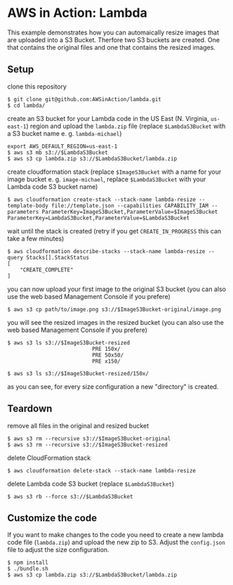 # AWS in Action: Lambda

This example demonstrates how you can automaically resize images that are uploaded into a S3 Bucket. Therfore two S3 buckets are created. One that contains the original files and one that contains the resized images.

## Setup

clone this repository

```
$ git clone git@github.com:AWSinAction/lambda.git
$ cd lambda/
```

create an S3 bucket for your Lambda code in the US East (N. Virginia, `us-east-1`) region and upload the `lambda.zip` file (replace `$LambdaS3Bucket` with a S3 bucket name e. g. `lambda-michael`)

```
export AWS_DEFAULT_REGION=us-east-1
$ aws s3 mb s3://$LambdaS3Bucket
$ aws s3 cp lambda.zip s3://$LambdaS3Bucket/lambda.zip
```

create cloudformation stack (replace `$ImageS3Bucket` with a name for your image bucket e. g. `image-michael`, replace `$LambdaS3Bucket` with your Lambda code S3 bucket name)

```
$ aws cloudformation create-stack --stack-name lambda-resize --template-body file://template.json --capabilities CAPABILITY_IAM --parameters ParameterKey=ImageS3Bucket,ParameterValue=$ImageS3Bucket ParameterKey=LambdaS3Bucket,ParameterValue=$LambdaS3Bucket
```

wait until the stack is created (retry if you get `CREATE_IN_PROGRESS` this can take a few minutes)

```
$ aws cloudformation describe-stacks --stack-name lambda-resize --query Stacks[].StackStatus
[
    "CREATE_COMPLETE"
]
```

you can now upload your first image to the original S3 bucket (you can also use the web based Management Console if you prefere)

```
$ aws s3 cp path/to/image.png s3://$ImageS3Bucket-original/image.png
```

you will see the resized images in the resized bucket  (you can also use the web based Management Console if you prefere)

```
$ aws s3 ls s3://$ImageS3Bucket-resized
                           PRE 150x/
                           PRE 50x50/
                           PRE x150/
                           
$ aws s3 ls s3://$ImageS3Bucket-resized/150x/                           
```

as you can see, for every size configuration a new "directory" is created.

## Teardown

remove all files in the original and resized bucket

```
$ aws s3 rm --recursive s3://$ImageS3Bucket-original
$ aws s3 rm --recursive s3://$ImageS3Bucket-resized
```

delete CloudFormation stack

```
$ aws cloudformation delete-stack --stack-name lambda-resize
```

delete Lambda code S3 bucket (replace `$LambdaS3Bucket`)

```
$ aws s3 rb --force s3://$LambdaS3Bucket
```

## Customize the code

If you want to make changes to the code you need to create a new lambda code file (`lambda.zip`) and upload the new zip to S3. Adjust the `config.json` file to adjust the size configuration.

```
$ npm install
$ ./bundle.sh
$ aws s3 cp lambda.zip s3://$LambdaS3Bucket/lambda.zip
```
